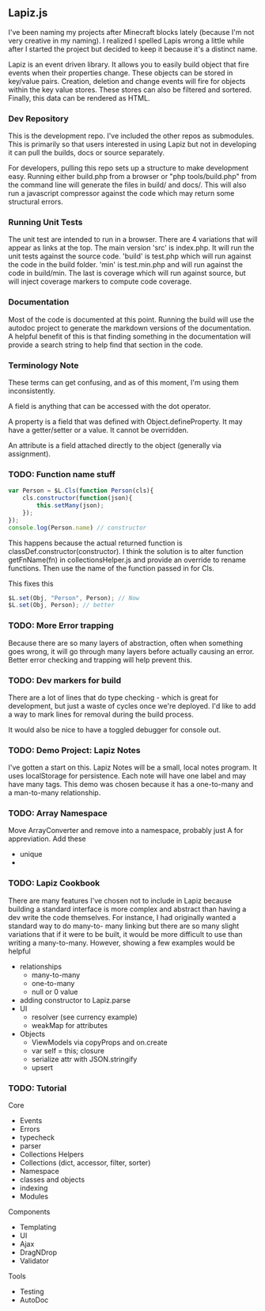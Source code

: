 ## Lapiz.js
I've been naming my projects after Minecraft blocks lately (because I'm not very
creative in my naming). I realized I spelled Lapis wrong a little while after I
started the project but decided to keep it because it's a distinct name.

Lapiz is an event driven library. It allows you to easily build object that fire
events when their properties change. These objects can be stored in key/value
pairs. Creation, deletion and change events will fire for objects within the key
value stores. These stores can also be filtered and sortered. Finally, this data
can be rendered as HTML.

### Dev Repository

This is the development repo. I've included the other repos as submodules. This
is primarily so that users interested in using Lapiz but not in developing it
can pull the builds, docs or source separately.

For developers, pulling this repo sets up a structure to make development easy.
Running either build.php from a browser or "php tools/build.php" from the
command line will generate the files in build/ and docs/. This will also run a
javascript compressor against the code which may return some structural errors.

### Running Unit Tests
The unit test are intended to run in a browser. There are 4 variations that will
appear as links at the top. The main version 'src' is index.php. It will run the
unit tests against the source code. 'build' is test.php which will run against
the code in the build folder. 'min' is test.min.php and will run against the
code in build/min. The last is coverage which will run against source, but will
inject coverage markers to compute code coverage.

### Documentation
Most of the code is documented at this point. Running the build will use the
autodoc project to generate the markdown versions of the documentation. A
helpful benefit of this is that finding something in the documentation will
provide a search string to help find that section in the code.

### Terminology Note
These terms can get confusing, and as of this moment, I'm using them
inconsistently.

A field is anything that can be accessed with the dot operator.

A property is a field that was defined with Object.defineProperty. It may have a
getter/setter or a value. It cannot be overridden.

An attribute is a field attached directly to the object (generally via
assignment).

### TODO: Function name stuff
```js
var Person = $L.Cls(function Person(cls){
	cls.constructor(function(json){
		this.setMany(json);
	});
});
console.log(Person.name) // constructor
```

This happens because the actual returned function is
classDef.constructor(constructor). I think the solution is to alter
function getFnName(fn) in collectionsHelper.js and provide an override to rename
functions. Then use the name of the function passed in for Cls.

This fixes this
```js
$L.set(Obj, "Person", Person); // Now
$L.set(Obj, Person); // better
```
### TODO: More Error trapping
Because there are so many layers of abstraction, often when something goes
wrong, it will go through many layers before actually causing an error. Better
error checking and trapping will help prevent this.

### TODO: Dev markers for build
There are a lot of lines that do type checking - which is great for development,
but just a waste of cycles once we're deployed. I'd like to add a way to mark
lines for removal during the build process.

It would also be nice to have a toggled debugger for console out.

### TODO: Demo Project: Lapiz Notes
I've gotten a start on this. Lapiz Notes will be a small, local notes program.
It uses localStorage for persistence. Each note will have one label and may have
many tags. This demo was chosen because it has a one-to-many and a man-to-many
relationship.

### TODO: Array Namespace
Move ArrayConverter and remove into a namespace, probably just A for
appreviation. Add these
- unique
- 

### TODO: Lapiz Cookbook
There are many features I've chosen not to include in Lapiz because building a
standard interface is more complex and abstract than having a dev write the code
themselves. For instance, I had originally wanted a standard way to do many-to-
many linking but there are so many slight variations that if it were to be
built, it would be more difficult to use than writing a many-to-many. However,
showing a few examples would be helpful

* relationships
    - many-to-many
    - one-to-many
    - null or 0 value
* adding constructor to Lapiz.parse
* UI
    - resolver (see currency example)
    - weakMap for attributes
* Objects
    - ViewModels via copyProps and on.create
    - var self = this; closure
    - serialize attr with JSON.stringify
    - upsert

### TODO: Tutorial
Core
- Events
- Errors
- typecheck
- parser
- Collections Helpers
- Collections (dict, accessor, filter, sorter)
- Namespace
- classes and objects
- indexing
- Modules

Components
- Templating
- UI
- Ajax
- DragNDrop
- Validator

Tools
- Testing
- AutoDoc